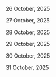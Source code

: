 26 October, 2025

27 October, 2025

28 October, 2025

29 October, 2025

30 October, 2025

31 October, 2025